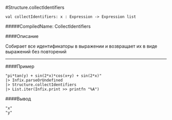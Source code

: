 #Structure.collectIdentifiers

	val collectIdentifiers: x : Expression -> Expression list


#####CompiledName: CollectIdentifiers


####Описание

Собирает все идентификаторы в выражении и возвращает их в виде выражений без повторений

----------

####Пример

    "pi*tan(y) + sin(2*x)*cos(x+y) + sin(2*x)" 
    |> Infix.parseOrUndefined
    |> Structure.collectIdentifiers
    |> List.iter(Infix.print >> printfn "%A")

####Вывод

    "x"
    "y"


